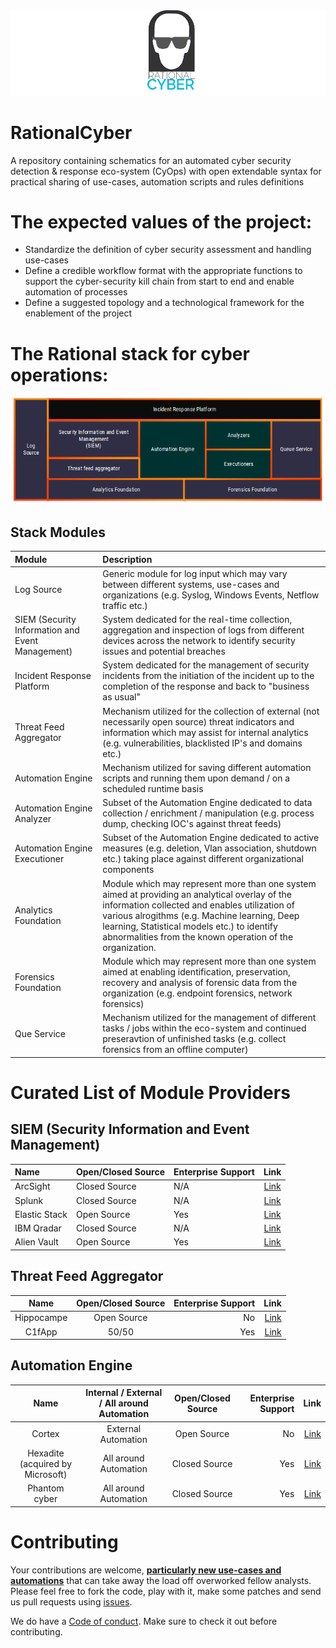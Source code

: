 ![](images/logo_main.png)

# RationalCyber

A repository containing schematics for an automated cyber security detection &amp; response eco-system (CyOps) with open extendable syntax for practical sharing of use-cases, automation scripts and rules definitions

# The expected values of the project:

+ Standardize the definition of cyber security assessment and handling use-cases
+ Define a credible workflow format with the appropriate functions to support the cyber-security kill chain from start to end and enable automation of processes
+ Define a suggested topology and a technological framework for the enablement of the project

# The Rational stack for cyber operations:
![](images/stack.png)

## Stack Modules

| Module        									| Description   																																																																									| 
|:------------------------------------------------- |:----------------------------------------------------------------------------------------------------------------------------------------------------------------------------------------------------------------------------------------------------------------------------------------------------------------- |
| Log Source									   	| Generic module for log input which may vary between different systems, use-cases and organizations (e.g. Syslog, Windows Events, Netflow traffic etc.)																																							|
| SIEM (Security Information and Event Management) 	| System dedicated for the real-time collection, aggregation and inspection of logs from different devices across the network to identify security issues and potential breaches  																																|
| Incident Response Platform 						| System dedicated for the management of security incidents from the initiation of the incident up to the completion of the response and back to "business as usual" 																																				|
| Threat Feed Aggregator      						| Mechanism utilized for the collection of external (not necessarily open source) threat indicators and information which may assist for internal analytics (e.g. vulnerabilities, blacklisted IP's and domains etc.) 																							|
| Automation Engine 								| Mechanism utilized for saving different automation scripts and running them upon demand / on a scheduled runtime basis      																																													|
| Automation Engine Analyzer 						| Subset of the Automation Engine dedicated to data collection /  enrichment / manipulation (e.g. process dump, checking IOC's against threat feeds) 																																								|
| Automation Engine Executioner 					| Subset of the Automation Engine dedicated to active measures (e.g. deletion, Vlan association, shutdown etc.) taking place against different organizational components 																																			|
| Analytics Foundation 								| Module which may represent more than one system aimed at providing an analytical overlay of the information collected and enables utilization of various alrogithms (e.g. Machine learning, Deep learning, Statistical models etc.) to identify abnormalities from the known operation of the organization. 	|
| Forensics Foundation 								| Module which may represent more than one system aimed at enabling identification, preservation, recovery and analysis of forensic data from the organization (e.g. endpoint forensics, network forensics) 																										|
| Que Service 										| Mechanism utilized for the management of different tasks / jobs within the eco-system and continued preseravtion of unfinished tasks (e.g. collect forensics from an offline computer) 																															|




# Curated List of Module Providers

## SIEM (Security Information and Event Management)
| Name          | Open/Closed Source| Enterprise Support| Link  														|
|:-------------|:-----------------| -----------------| :-------------------------------------------------------------:|
| ArcSight      | Closed Source		| N/A 				| [Link](http://www.arcsight.com) 								|
| Splunk        | Closed Source 	| N/A 				| [Link](http://www.splunk.com) 								|
| Elastic Stack | Open Source   	| Yes 				| [Link](https://www.elastic.co) 								|
| IBM Qradar    | Closed Source 	| N/A 				| [Link](https://www.ibm.com/ms-en/marketplace/ibm-qradar-siem) |
| Alien Vault   | Open Source   	| Yes 				| [Link](https://www.alienvault.com/) 							|

## Threat Feed Aggregator
| Name          | Open/Closed Source | Enterprise Support | Link  |
|:-------------:|:------------------:| -----:| -----:|
| Hippocampe    | Open Source   | No  | [Link](https://github.com/CERT-BDF/Hippocampe) |
| C1fApp        | 50/50         | Yes | [Link](https://www.c1fapp.com/) |

## Automation Engine
| Name          | Internal / External / All around Automation | Open/Closed Source |Enterprise Support| Link  |
|:-------------:|:------------------:|:------------------:| -----:| -----:|
| Cortex        | External Automation | Open  Source  | No | [Link](https://github.com/CERT-BDF/Cortex) |
| Hexadite (acquired by Microsoft)   | All around Automation  | Closed  Source  | Yes | [Link](http://hexadite.com/) |
| Phantom cyber | All around Automation  | Closed  Source  | Yes | [Link](https://phantom.us) |


# Contributing

Your contributions are welcome, **[particularly new use-cases and automations](https://github.com/NaorPenso/rationalcyber/use-cases)** that can take away the load off overworked fellow analysts. Please feel free to fork the code, play with it, make some patches and send us pull requests using [issues](https://github.com/NaorPenso/rationalcyber/issues).

We do have a [Code of conduct](code_of_conduct.md). Make sure to check it out before contributing.
